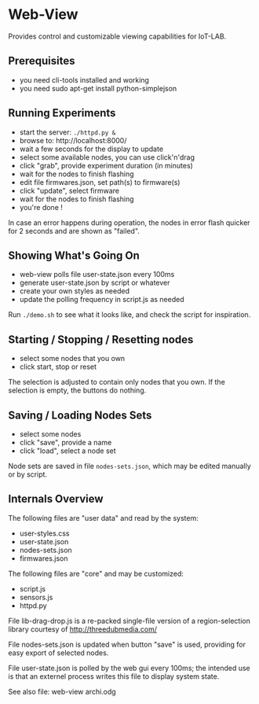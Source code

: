 Web-View
========

Provides control and customizable viewing capabilities for IoT-LAB.


Prerequisites
-------------

- you need cli-tools installed and working
- you need sudo apt-get install python-simplejson


Running Experiments
-------------------

- start the server: ``./httpd.py &``
- browse to: http://localhost:8000/ 
- wait a few seconds for the display to update
- select some available nodes, you can use click'n'drag
- click "grab", provide experiment duration (in minutes)
- wait for the nodes to finish flashing
- edit file firmwares.json, set path(s) to firmware(s)
- click "update", select firmware
- wait for the nodes to finish flashing
- you're done !

In case an error happens during operation, the nodes in error
flash quicker for 2 seconds and are shown as "failed".


Showing What's Going On
-----------------------

- web-view polls file user-state.json every 100ms
- generate user-state.json by script or whatever
- create your own styles as needed
- update the polling frequency in script.js as needed

Run ``./demo.sh`` to see what it looks like, and check the script
for inspiration.


Starting / Stopping / Resetting nodes
-------------------------------------

- select some nodes that you own
- click start, stop or reset

The selection is adjusted to contain only nodes that you own.
If the selection is empty, the buttons do nothing.


Saving / Loading Nodes Sets
---------------------------

- select some nodes
- click "save", provide a name
- click "load", select a node set

Node sets are saved in file ``nodes-sets.json``, which may be
edited manually or by script.


Internals Overview
------------------

The following files are "user data" and read by the system:
- user-styles.css
- user-state.json
- nodes-sets.json
- firmwares.json

The following files are "core" and may be customized:
- script.js
- sensors.js
- httpd.py

File lib-drag-drop.js is a re-packed single-file version of a
region-selection library courtesy of http://threedubmedia.com/

File nodes-sets.json is updated when button "save" is used,
providing for easy export of selected nodes.

File user-state.json is polled by the web gui every 100ms; the intended
use is that an externel process writes this file to display system state.

See also file: web-view archi.odg
